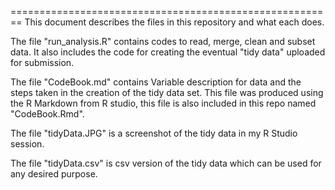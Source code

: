 ========================================================
This document describes the files in this repository and what each does.

The file "run_analysis.R" contains codes to read, merge, clean and subset data. It also includes the code for creating the eventual "tidy data" uploaded for submission.

The file "CodeBook.md" contains Variable description for data and the steps taken in the creation of the tidy data set. This file was produced using the R Markdown from R studio, this file is also included in this repo named "CodeBook.Rmd".

The file "tidyData.JPG" is a screenshot of the tidy data in my R Studio session.

The file "tidyData.csv" is csv version of the tidy data which can be used for any desired purpose.

